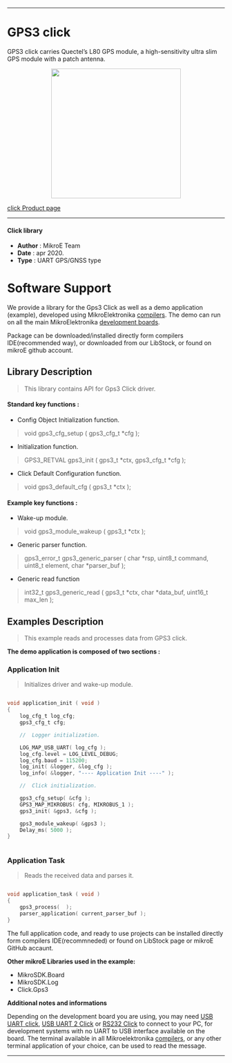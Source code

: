 
---
# GPS3 click

GPS3 click carries Quectel’s L80 GPS module, a high-sensitivity ultra slim GPS module with a patch antenna.

<p align="center">
  <img src="https://download.mikroe.com/images/click_for_ide/gps3_click.png" height=300px>
</p>

[click Product page](https://www.mikroe.com/gps-3-click)

---


#### Click library 

- **Author**        : MikroE Team
- **Date**          : apr 2020.
- **Type**          : UART GPS/GNSS type


# Software Support

We provide a library for the Gps3 Click 
as well as a demo application (example), developed using MikroElektronika 
[compilers](https://shop.mikroe.com/compilers). 
The demo can run on all the main MikroElektronika [development boards](https://shop.mikroe.com/development-boards).

Package can be downloaded/installed directly form compilers IDE(recommended way), or downloaded from our LibStock, or found on mikroE github account. 

## Library Description

> This library contains API for Gps3 Click driver.

#### Standard key functions :

- Config Object Initialization function.
> void gps3_cfg_setup ( gps3_cfg_t *cfg ); 
 
- Initialization function.
> GPS3_RETVAL gps3_init ( gps3_t *ctx, gps3_cfg_t *cfg );

- Click Default Configuration function.
> void gps3_default_cfg ( gps3_t *ctx );


#### Example key functions :

- Wake-up module.
> void gps3_module_wakeup ( gps3_t *ctx );
 
- Generic parser function.
> gps3_error_t gps3_generic_parser ( char *rsp,  uint8_t command, uint8_t element, char *parser_buf );

- Generic read function
> int32_t gps3_generic_read ( gps3_t *ctx, char *data_buf, uint16_t max_len );

## Examples Description

> This example reads and processes data from GPS3 click.

**The demo application is composed of two sections :**

### Application Init 

> Initializes driver and wake-up module.

```c

void application_init ( void )
{
    log_cfg_t log_cfg;
    gps3_cfg_t cfg;

    //  Logger initialization.

    LOG_MAP_USB_UART( log_cfg );
    log_cfg.level = LOG_LEVEL_DEBUG;
    log_cfg.baud = 115200;
    log_init( &logger, &log_cfg );
    log_info( &logger, "---- Application Init ----" );

    //  Click initialization.

    gps3_cfg_setup( &cfg );
    GPS3_MAP_MIKROBUS( cfg, MIKROBUS_1 );
    gps3_init( &gps3, &cfg );

    gps3_module_wakeup( &gps3 );
    Delay_ms( 5000 );
}
  
```

### Application Task

> Reads the received data and parses it.

```c

void application_task ( void )
{
    gps3_process(  );
    parser_application( current_parser_buf );
} 

```

The full application code, and ready to use projects can be  installed directly form compilers IDE(recommneded) or found on LibStock page or mikroE GitHub accaunt.

**Other mikroE Libraries used in the example:** 

- MikroSDK.Board
- MikroSDK.Log
- Click.Gps3

**Additional notes and informations**

Depending on the development board you are using, you may need 
[USB UART click](https://shop.mikroe.com/usb-uart-click), 
[USB UART 2 Click](https://shop.mikroe.com/usb-uart-2-click) or 
[RS232 Click](https://shop.mikroe.com/rs232-click) to connect to your PC, for 
development systems with no UART to USB interface available on the board. The 
terminal available in all Mikroelektronika 
[compilers](https://shop.mikroe.com/compilers), or any other terminal application 
of your choice, can be used to read the message.



---
